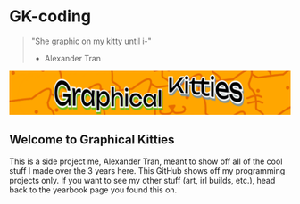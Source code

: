 # GK-coding

> "She graphic on my kitty until i-"
> - Alexander Tran

![graphical kitties banner](assets/banner.png)
## Welcome to Graphical Kitties
This is a side project me, Alexander Tran, meant to show off all of the cool stuff I made over the 3 years here. 
This GitHub shows off my programming projects only. If you want to see my other stuff (art, irl builds, etc.), head back to the yearbook page you found this on.
